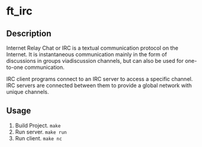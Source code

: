# ft_irc

## Description

Internet Relay Chat or IRC is a textual communication protocol on the Internet. It is instantaneous communication mainly in the form of discussions in groups viadiscussion channels, but can also be used for one-to-one communication.

IRC client programs connect to an IRC server to access a specific channel. IRC servers are connected between them to provide a global network with unique channels.

## Usage

1. Build Project. `make`
2. Run server. `make run`
3. Run client. `make nc`

